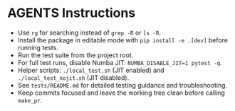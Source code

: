 # AGENTS Instructions

- Use `rg` for searching instead of `grep -R` or `ls -R`.
- Install the package in editable mode with `pip install -e .[dev]` before running tests.
- Run the test suite from the project root.
- For full test runs, disable Numba JIT: `NUMBA_DISABLE_JIT=1 pytest -q`.
- Helper scripts: `./local_test.sh` (JIT enabled) and `./local_test_nojit.sh` (JIT disabled).
- See `tests/README.md` for detailed testing guidance and troubleshooting.
- Keep commits focused and leave the working tree clean before calling `make_pr`.
